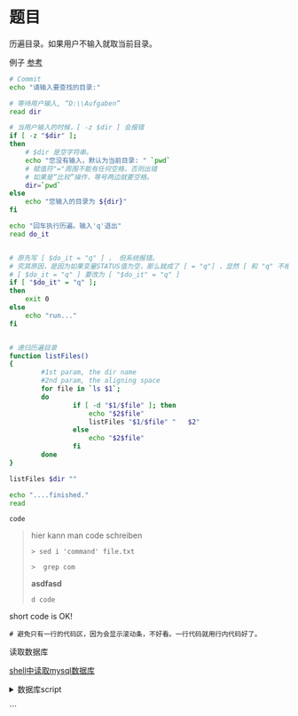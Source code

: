 # 题目
历遍目录。如果用户不输入就取当前目录。

例子 [参考](https://www.jianshu.com/p/edbdff7a83c9)


```sh
# Commit
echo "请输入要查找的目录:"

# 等待用户输入, “D:\\Aufgaben”
read dir

# 当用户输入的时候，[ -z $dir ] 会报错
if [ -z "$dir" ];
then
	# $dir 是空字符串。 
	echo "您没有输入，默认为当前目录: " `pwd`
	# 赋值符"="周围不能有任何空格，否则出错
	# 如果是“比较”操作，等号两边就要空格。
	dir=`pwd`
else
	echo "您输入的目录为 ${dir}"
fi

echo "回车执行历遍。输入'q'退出"
read do_it


# 原先写 [ $do_it = "q" ] ， 但系统报错。
# 究其原因，是因为如果变量STATUS值为空，那么就成了 [ = "q"] ，显然 [ 和 "q" 不相等并且缺少了 [ 符号，所以报了这样的错误。当然不总是出错，如果变量STATUS值不为空，程序就正常了，所以这样的错误还是很隐蔽的。
# [ $do_it = "q" ] 要改为 [ "$do_it" = "q" ]
if [ "$do_it" = "q" ];
then
	exit 0
else
	echo "run..."
fi


# 递归历遍目录
function listFiles()
{
        #1st param, the dir name
        #2nd param, the aligning space
        for file in `ls $1`;
        do
                if [ -d "$1/$file" ]; then
                    echo "$2$file"
                    listFiles "$1/$file" "   $2"
                else
                    echo "$2$file"
                fi
        done
}

listFiles $dir ""

echo "....finished."
read 
```

`code`

> hier kann man code schreiben
>
> `> sed i 'command' file.txt`
>
> `>  grep com`
>
> **asdfasd** 
>
> ``d code ``



short code is OK!

```
# 避免只有一行的代码区，因为会显示滚动条，不好看。一行代码就用行内代码好了。
```



读取数据库

[shell中读取mysql数据库](http://mingxinglai.com/cn/2013/01/use-mysql-in-shell/)

<details>
<summary>数据库script</summary>

```sh
#!/bin/bash

# Connection
host="localhost"
port="3306"
userName="etv"
password="etv"
dbname="etv"
dbset="--default-character-set=utf8 -A"

cmd_show_tables="show tables"

#echo "show tables"
#mysql -h${host} -u${userName} -p${password} ${dbname} -P${port} -e  "${cmd_show_tables}"
result=""

# echo "show users"
cmd_users="select userName from user"
# mysql -h${host} -u${userName} -p${password} ${dbname} -P${port}  -e "${cmd_users}" 


MYSQL=mysql

# $MYSQL -hlocalhost -uetv -petv etv  <<EOF 2>/dev/null
	# show tables;
# EOF


$MYSQL -hlocalhost -uetv -petv etv <<EOF
	show databases;
	show tables;
	${cmd_users}
EOF

echo "finished."

read
```
</details>
<br>
<script src="https://gist.github.com/maiernte/d2cdf04780b575fe9705204b6f0fbef8.js"></script>
```

```